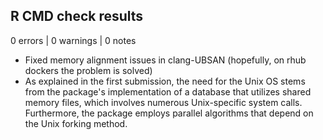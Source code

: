 ## R CMD check results

0 errors | 0 warnings | 0 notes

* Fixed memory alignment issues in clang-UBSAN (hopefully, on rhub dockers the problem is solved)
* As explained in the first submission, the need for the Unix OS stems from the package's implementation of a database that utilizes shared memory files, which involves numerous Unix-specific system calls. Furthermore, the package employs parallel algorithms that depend on the Unix forking method.


